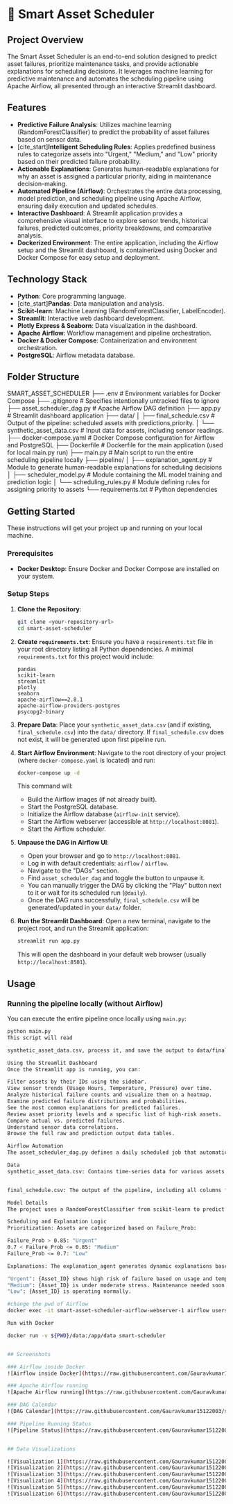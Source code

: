 # 🔧 Smart Asset Scheduler

## Project Overview

The Smart Asset Scheduler is an end-to-end solution designed to predict asset failures, prioritize maintenance tasks, and provide actionable explanations for scheduling decisions. It leverages machine learning for predictive maintenance and automates the scheduling pipeline using Apache Airflow, all presented through an interactive Streamlit dashboard.

## Features

* **Predictive Failure Analysis**: Utilizes machine learning (RandomForestClassifier) to predict the probability of asset failures based on sensor data.
* [cite_start]**Intelligent Scheduling Rules**: Applies predefined business rules to categorize assets into "Urgent," "Medium," and "Low" priority based on their predicted failure probability.
* **Actionable Explanations**: Generates human-readable explanations for why an asset is assigned a particular priority, aiding in maintenance decision-making.
* **Automated Pipeline (Airflow)**: Orchestrates the entire data processing, model prediction, and scheduling pipeline using Apache Airflow, ensuring daily execution and updated schedules.
* **Interactive Dashboard**: A Streamlit application provides a comprehensive visual interface to explore sensor trends, historical failures, predicted outcomes, priority breakdowns, and comparative analysis.
* **Dockerized Environment**: The entire application, including the Airflow setup and the Streamlit dashboard, is containerized using Docker and Docker Compose for easy setup and deployment.

## Technology Stack

* **Python**: Core programming language.
* [cite_start]**Pandas**: Data manipulation and analysis.
* **Scikit-learn**: Machine Learning (RandomForestClassifier, LabelEncoder).
* **Streamlit**: Interactive web dashboard development.
* **Plotly Express & Seaborn**: Data visualization in the dashboard.
* **Apache Airflow**: Workflow management and pipeline orchestration.
* **Docker & Docker Compose**: Containerization and environment orchestration.
* **PostgreSQL**: Airflow metadata database.

## Folder Structure

SMART_ASSET_SCHEDULER
├── .env                           # Environment variables for Docker Compose 
├── .gitignore                     # Specifies intentionally untracked files to ignore 
├── asset_scheduler_dag.py         # Apache Airflow DAG definition
├── app.py                         # Streamlit dashboard application
├── data/
│   ├── final_schedule.csv         # Output of the pipeline: scheduled assets with predictions,priority.
│   └── synthetic_asset_data.csv   # Input data for assets, including sensor readings.
├── docker-compose.yaml            # Docker Compose configuration for Airflow and PostgreSQL
├── Dockerfile                     # Dockerfile for the main application (used for local main.py run)
├── main.py                        # Main script to run the entire scheduling pipeline locally 
├── pipeline/
│   ├── explanation_agent.py       # Module to generate human-readable explanations for scheduling decisions
│   ├── scheduler_model.py         # Module containing the ML model training and prediction logic
│   └── scheduling_rules.py        # Module defining rules for assigning priority to assets 
└── requirements.txt               # Python dependencies


## Getting Started

These instructions will get your project up and running on your local machine.

### Prerequisites

* **Docker Desktop**: Ensure Docker and Docker Compose are installed on your system.

### Setup Steps

1.  **Clone the Repository**:
    ```bash
    git clone <your-repository-url>
    cd smart-asset-scheduler
    ```

2.  **Create `requirements.txt`**:
    Ensure you have a `requirements.txt` file in your root directory listing all Python dependencies. A minimal `requirements.txt` for this project would include:
    ```
    pandas
    scikit-learn
    streamlit
    plotly
    seaborn
    apache-airflow==2.8.1
    apache-airflow-providers-postgres
    psycopg2-binary
    ```

3.  **Prepare Data**:
    Place your `synthetic_asset_data.csv` (and if existing, `final_schedule.csv`) into the `data/` directory. If `final_schedule.csv` does not exist, it will be generated upon first pipeline run.

4.  **Start Airflow Environment**:
    Navigate to the root directory of your project (where `docker-compose.yaml` is located) and run:
    ```bash
    docker-compose up -d
    ```
    This command will:
    * Build the Airflow images (if not already built).
    * Start the PostgreSQL database.
    * Initialize the Airflow database (`airflow-init` service).
    * Start the Airflow webserver (accessible at `http://localhost:8081`).
    * Start the Airflow scheduler.

5.  **Unpause the DAG in Airflow UI**:
    * Open your browser and go to `http://localhost:8081`.
    * Log in with default credentials: `airflow` / `airflow`.
    * Navigate to the "DAGs" section.
    * Find `asset_scheduler_dag` and toggle the button to unpause it.
    * You can manually trigger the DAG by clicking the "Play" button next to it or wait for its scheduled run (`@daily`).
    * Once the DAG runs successfully, `final_schedule.csv` will be generated/updated in your `data/` folder.

6.  **Run the Streamlit Dashboard**:
    Open a new terminal, navigate to the project root, and run the Streamlit application:
    ```bash
    streamlit run app.py
    ```
    This will open the dashboard in your default web browser (usually `http://localhost:8501`).

## Usage

### Running the pipeline locally (without Airflow)

You can execute the entire pipeline once locally using `main.py`:
```bash
python main.py
This script will read 

synthetic_asset_data.csv, process it, and save the output to data/final_schedule.csv.

Using the Streamlit Dashboard
Once the Streamlit app is running, you can:

Filter assets by their IDs using the sidebar.
View sensor trends (Usage Hours, Temperature, Pressure) over time.
Analyze historical failure counts and visualize them on a heatmap.
Examine predicted failure distributions and probabilities.
See the most common explanations for predicted failures.
Review asset priority levels and a specific list of high-risk assets.
Compare actual vs. predicted failures.
Understand sensor data correlations.
Browse the full raw and prediction output data tables.

Airflow Automation
The asset_scheduler_dag.py defines a daily scheduled job that automatically runs the predictive maintenance pipeline. This ensures that your final_schedule.csv is always up-to-date with the latest predictions and priorities, reflecting the synthetic_asset_data.csv content.

Data
synthetic_asset_data.csv: Contains time-series data for various assets, including unique Asset_ID, Date, Usage_Hours, Temperature, Pressure, and a Failure flag (1 for failure, 0 for no failure).


final_schedule.csv: The output of the pipeline, including all columns from the input data, plus Failure_Prob (predicted probability of failure), Predicted_Failure (boolean indicating predicted failure), Priority (Urgent, Medium, Low), and Explanation.

Model Details
The project uses a RandomForestClassifier from scikit-learn to predict asset failures. It is trained on Asset_ID_Code (derived from Asset_ID using Label Encoding), Usage_Hours, Temperature, and Pressure.

Scheduling and Explanation Logic
Prioritization: Assets are categorized based on Failure_Prob:

Failure_Prob > 0.85: "Urgent"
0.7 < Failure_Prob <= 0.85: "Medium"
Failure_Prob <= 0.7: "Low"

Explanations: The explanation_agent generates dynamic explanations based on the assigned Priority:

"Urgent": {Asset_ID} shows high risk of failure based on usage and temp. Immediate maintenance required.
"Medium": {Asset_ID} is under moderate stress. Maintenance needed soon.
"Low": {Asset_ID} is operating normally.

#change the pwd of Airflow
docker exec -it smart-asset-scheduler-airflow-webserver-1 airflow users create --username airflow --firstname Gaurav --lastname Kumar --role Admin --email gaurav@example.com --password airflow

Run with Docker

docker run -v ${PWD}/data:/app/data smart-scheduler


## Screenshots

### Airflow inside Docker
![Airflow inside Docker](https://raw.githubusercontent.com/Gauravkumar15122003/smart-asset-scheduler/main/Pic/Airflow%20is%20running%20inside%20Docker%20containers.png)

### Apache Airflow running
![Apache Airflow running](https://raw.githubusercontent.com/Gauravkumar15122003/smart-asset-scheduler/main/Pic/Apache%20Airflow%20running%20inside%20Docker%20containers.png)

### DAG Calendar
![DAG Calendar](https://raw.githubusercontent.com/Gauravkumar15122003/smart-asset-scheduler/main/Pic/DAG%20callender.png)

### Pipeline Running Status
![Pipeline Status](https://raw.githubusercontent.com/Gauravkumar15122003/smart-asset-scheduler/main/Pic/Pipeliner%20running%20status.png)


## Data Visualizations

![Visualization 1](https://raw.githubusercontent.com/Gauravkumar15122003/smart-asset-scheduler/main/Pic/Visualization%201.png)  
![Visualization 2](https://raw.githubusercontent.com/Gauravkumar15122003/smart-asset-scheduler/main/Pic/Visualization%202.png)  
![Visualization 3](https://raw.githubusercontent.com/Gauravkumar15122003/smart-asset-scheduler/main/Pic/Visualization%203.png)  
![Visualization 4](https://raw.githubusercontent.com/Gauravkumar15122003/smart-asset-scheduler/main/Pic/Visualization%204.png)  
![Visualization 5](https://raw.githubusercontent.com/Gauravkumar15122003/smart-asset-scheduler/main/Pic/Visualization%205.png)  
![Visualization 6](https://raw.githubusercontent.com/Gauravkumar15122003/smart-asset-scheduler/main/Pic/Visualization%206.png)  
